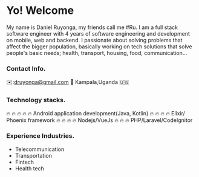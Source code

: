 # Yo! Welcome

My name is Daniel Ruyonga, my friends call me #Ru. 
I am a full stack software engineer with  4 years of software engineering and development on mobile, web and backend. I passionate about solving problems that affect the bigger population, basically working on tech solutions that solve people's basic needs; health, transport, housing, food, communication... 
### Contact Info.
✉️:druyonga@gmail.com
📍 Kampala,Uganda 🇺🇬

### Technology stacks.
 🔥 🔥 🔥 🔥 🔥   Android application development(Java, Kotlin)
 🔥 🔥 🔥 🔥      Elixir/ Phoenix framework
 🔥 🔥 🔥 🔥      Nodejs/VueJs
 🔥 🔥 🔥         PHP/Laravel/CodeIgnitor
 
### Experience Industries.
- Telecommunication
- Transportation
- Fintech
- Health tech
